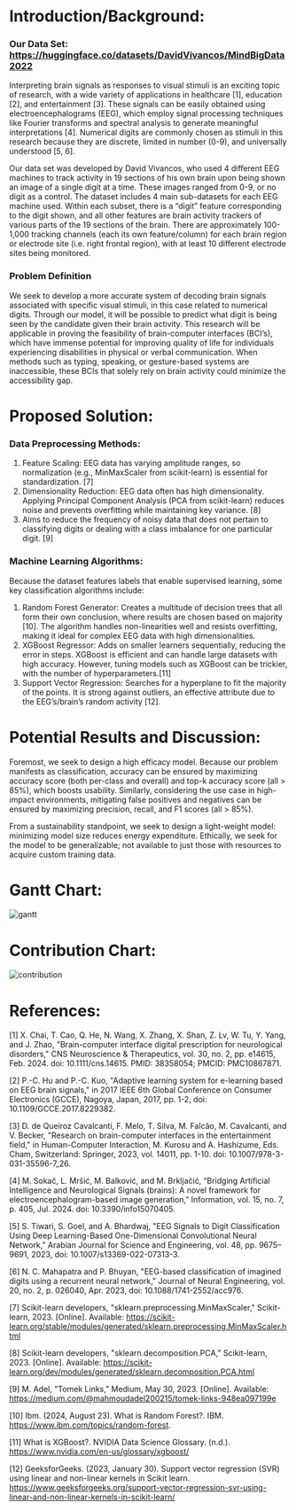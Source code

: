 # Introduction/Background:

### Our Data Set: https://huggingface.co/datasets/DavidVivancos/MindBigData2022 
Interpreting brain signals as responses to visual stimuli is an exciting topic of research, with a wide variety of applications in healthcare [1], education [2], and entertainment [3]. These signals can be easily obtained using electroencephalograms (EEG), which employ signal processing techniques like Fourier transforms and spectral analysis to generate meaningful interpretations [4]. Numerical digits are commonly chosen as stimuli in this research because they are discrete, limited in number (0-9), and universally understood [5, 6].

Our data set was developed by David Vivancos, who used 4 different EEG machines to track activity in 19 sections of his own brain upon being shown an image of a single digit at a time. These images ranged from 0-9, or no digit as a control. The dataset includes 4 main sub-datasets for each EEG machine used. Within each subset, there is a “digit” feature corresponding to the digit shown, and all other features are brain activity trackers of various parts of the 19 sections of the brain. There are approximately 100-1,000 tracking channels (each its own feature/column) for each brain region or electrode site (i.e. right frontal region), with at least 10 different electrode sites being monitored.

### Problem Definition
We seek to develop a more accurate system of decoding brain signals associated with specific visual stimuli, in this case related to numerical digits. Through our model, it will be possible to predict what digit is being seen by the candidate given their brain activity.
This research will be applicable in proving the feasibility of brain-computer interfaces (BCI’s), which have immense potential for improving quality of life for individuals experiencing disabilities in physical or verbal communication. When methods such as typing, speaking, or gesture-based systems are inaccessible, these BCIs that solely rely on brain activity could minimize the accessibility gap.



# Proposed Solution:

### Data Preprocessing Methods:
1. Feature Scaling: EEG data has varying amplitude ranges, so normalization (e.g., MinMaxScaler from scikit-learn) is essential for standardization. [7]
2. Dimensionality Reduction: EEG data often has high dimensionality. Applying Principal Component Analysis (PCA from scikit-learn) reduces noise and prevents overfitting while maintaining key variance. [8]
3. Aims to reduce the frequency of noisy data that does not pertain to classifying digits or dealing with a class imbalance for one particular digit. [9]


### Machine Learning Algorithms:
Because the dataset features labels that enable supervised learning, some key classification algorithms include:
1. Random Forest Generator: Creates a multitude of decision trees that all form their own conclusion, where results are chosen based on majority [10]. The algorithm handles non-linearities well and resists overfitting, making it ideal for complex EEG data with high dimensionalities.
2. XGBoost Regressor: Adds on smaller learners sequentially, reducing the error in steps. XGBoost is efficient and can handle large datasets with high accuracy. However, tuning models such as XGBoost can be trickier, with the number of hyperparameters.[11]
3. Support Vector Regression: Searches for a hyperplane to fit the majority of the points. It is strong against outliers, an effective attribute due to the EEG’s/brain’s random activity [12].



# Potential Results and Discussion:

Foremost, we seek to design a high efficacy model. Because our problem manifests as classification, accuracy can be ensured by maximizing accuracy score (both per-class and overall) and top-k accuracy score (all > 85%), which boosts usability. Similarly, considering the use case in high-impact environments, mitigating false positives and negatives can be ensured by maximizing precision, recall, and F1 scores (all > 85%).

From a sustainability standpoint, we seek to design a light-weight model: minimizing model size reduces energy expenditure. Ethically, we seek for the model to be generalizable; not available to just those with resources to acquire custom training data.

# Gantt Chart:

![gantt](http://johannesq23.github.io/gantt.png)

# Contribution Chart:

![contribution](http://johannesq23.github.io/contribution.png)

# References:

[1] X. Chai, T. Cao, Q. He, N. Wang, X. Zhang, X. Shan, Z. Lv, W. Tu, Y. Yang, and J. Zhao, "Brain-computer interface digital prescription for neurological disorders," CNS Neuroscience & Therapeutics, vol. 30, no. 2, pp. e14615, Feb. 2024. doi: 10.1111/cns.14615. PMID: 38358054; PMCID: PMC10867871.

[2] P.-C. Hu and P.-C. Kuo, "Adaptive learning system for e-learning based on EEG brain signals," in 2017 IEEE 6th Global Conference on Consumer Electronics (GCCE), Nagoya, Japan, 2017, pp. 1-2, doi: 10.1109/GCCE.2017.8229382.

[3] D. de Queiroz Cavalcanti, F. Melo, T. Silva, M. Falcão, M. Cavalcanti, and V. Becker, "Research on brain-computer interfaces in the entertainment field," in Human-Computer Interaction, M. Kurosu and A. Hashizume, Eds. Cham, Switzerland: Springer, 2023, vol. 14011, pp. 1-10. doi: 10.1007/978-3-031-35596-7_26.

[4] M. Sokač, L. Mršić, M. Balković, and M. Brkljačić, “Bridging Artificial Intelligence and Neurological Signals (brains): A novel framework for electroencephalogram-based image generation,” Information, vol. 15, no. 7, p. 405, Jul. 2024. doi: 10.3390/info15070405.

[5] S. Tiwari, S. Goel, and A. Bhardwaj, "EEG Signals to Digit Classification Using Deep Learning-Based One-Dimensional Convolutional Neural Network," Arabian Journal for Science and Engineering, vol. 48, pp. 9675–9691, 2023, doi: 10.1007/s13369-022-07313-3.

[6] N. C. Mahapatra and P. Bhuyan, "EEG-based classification of imagined digits using a recurrent neural network," Journal of Neural Engineering, vol. 20, no. 2, p. 026040, Apr. 2023, doi: 10.1088/1741-2552/acc976.

[7] Scikit-learn developers, "sklearn.preprocessing.MinMaxScaler," Scikit-learn, 2023. [Online]. Available: https://scikit-learn.org/stable/modules/generated/sklearn.preprocessing.MinMaxScaler.html

[8] Scikit-learn developers, "sklearn.decomposition.PCA," Scikit-learn, 2023. [Online]. Available: https://scikit-learn.org/dev/modules/generated/sklearn.decomposition.PCA.html

[9] M. Adel, "Tomek Links," Medium, May 30, 2023. [Online]. Available: https://medium.com/@mahmoudadel200215/tomek-links-948ea097199e

[10] Ibm. (2024, August 23). What is Random Forest?. IBM. https://www.ibm.com/topics/random-forest. 

[11] What is XGBoost?. NVIDIA Data Science Glossary. (n.d.). https://www.nvidia.com/en-us/glossary/xgboost/ 

[12] GeeksforGeeks. (2023, January 30). Support vector regression (SVR) using linear and non-linear kernels in Scikit learn. https://www.geeksforgeeks.org/support-vector-regression-svr-using-linear-and-non-linear-kernels-in-scikit-learn/ 


